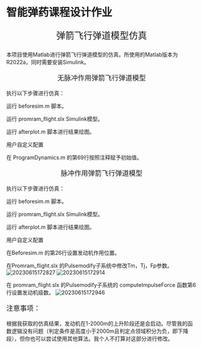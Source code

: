 # 智能弹药课程设计作业
<p align="center" style="font-size: 24px;">弹箭飞行弹道模型仿真</p>

本项目使用Matlab进行弹箭飞行弹道模型的仿真。所使用的Matlab版本为R2022a，同时需要安装Simulink。

<p align="center" style="font-size: 18px;">无脉冲作用弹箭飞行弹道模型</p>

执行以下步骤进行仿真：

运行 beforesim.m 脚本。

运行 promram_flight.slx Simulink模型。

运行 afterplot.m 脚本进行结果绘图。

用户自定义配置

在 ProgramDynamics.m 的第69行按照注释赋予初始值。

<p align="center" style="font-size: 18px;">脉冲作用弹箭飞行弹道模型</p>

执行以下步骤进行仿真：

运行 beforesim.m 脚本。

运行 promram_flight.slx Simulink模型。

运行 afterplot.m 脚本进行结果绘图。

用户自定义配置

在Beforesim.m 的第26行设置发动机作用位置。

在Promram_flight.slx 的Pulsemodify子系统中修改Tm，Tj，Fp参数。 
![20230615172827](https://github.com/badxinxin/pulse-modified-moudle/assets/131271278/8fc830e5-8a88-4f90-870a-8b30cada427c)
![20230615172914](https://github.com/badxinxin/pulse-modified-moudle/assets/131271278/ef416761-5b10-45e5-acb9-8d68d6b34a7a)

在 promram_flight.slx 的Pulsemodify子系统的 computeImpulseForce 函数第6行设置发动机级数。 
![20230615172946](https://github.com/badxinxin/pulse-modified-moudle/assets/131271278/e9a1008e-0d18-4ff2-bca6-0851e9518d83)
<p style="font-size: 18px;">注意事项：</p>

根据我获取的仿真结果，发动机在1-2000m的上升阶段还是会启动。尽管我的函数逻辑没有问题（判定条件是高度小于2000m且判定点领域积分为负，即下降段），但你也可以尝试使用其他算法。我个人不打算对这部分进行修改。
